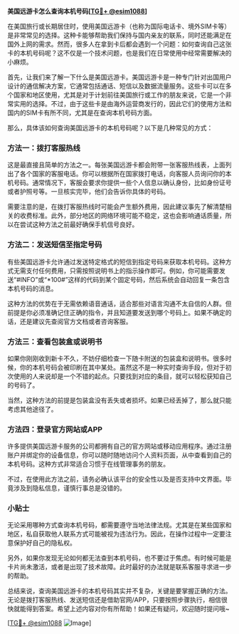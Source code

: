 **美国远游卡怎么查询本机号码[[TG💪+ @esim1088](https://t.me/s/esim1088)]**

在美国旅行或长期居住时，使用美国远游卡（也称为国际电话卡、境外SIM卡等）是非常常见的选择。这种卡能够帮助我们保持与国内亲友的联系，同时还能满足在国外上网的需求。然而，很多人在拿到卡后都会遇到一个问题：如何查询自己这张卡的本机号码呢？这不仅是一个技术问题，也是我们在日常使用中经常需要解决的小麻烦。

首先，让我们来了解一下什么是美国远游卡。美国远游卡是一种专门针对出国用户设计的通信解决方案，它通常包括通话、短信以及数据流量服务。这些卡可以在多个国家和地区使用，尤其是对于计划前往美国旅行或工作的朋友来说，它是一个非常实用的选择。不过，由于这些卡是由海外运营商发行的，因此它们的使用方法和国内的SIM卡有所不同，尤其是在查询本机号码方面。

那么，具体该如何查询美国远游卡的本机号码呢？以下是几种常见的方式：

### 方法一：拨打客服热线
这是最直接且简单的方法之一。每张美国远游卡都会附带一张客服热线表，上面列出了各个国家的客服电话。你可以根据所在国家拨打电话，向客服人员询问你的本机号码。通常情况下，客服会要求你提供一些个人信息以确认身份，比如身份证号或者护照号等。一旦核实完毕，他们会告诉你具体的号码。

需要注意的是，在拨打客服热线时可能会产生额外费用，因此建议事先了解清楚相关的收费标准。此外，部分地区的网络环境可能不稳定，这也会影响通话质量，所以在尝试这种方法之前最好确保手机信号良好。

### 方法二：发送短信至指定号码
有些美国远游卡允许通过发送特定格式的短信到指定号码来获取本机号码。这种方式无需支付任何费用，只需按照说明书上的指示操作即可。例如，你可能需要发送“#INFO”或“*100#”这样的代码到某个固定号码，然后系统会自动回复一条包含本机号码的消息。

这种方法的优势在于无需依赖语音通话，适合那些对语言沟通不太自信的人群。但前提是你必须准确记住正确的指令，并且知道要发送到哪个号码上。如果不确定的话，还是建议先查阅官方文档或者咨询客服。

### 方法三：查看包装盒或说明书
如果你刚刚收到新卡不久，不妨仔细检查一下随卡附送的包装盒和说明书。很多时候，你的本机号码会被印刷在其中某处。虽然这不是一种实时查询手段，但对于初次使用的人来说却是一个不错的起点。只要找到对应的条目，就可以轻松获知自己的号码了。

当然，这种方法的前提是包装盒没有丢失或者损坏。如果已经丢掉了，那么就只能考虑其他途径了。

### 方法四：登录官方网站或APP
许多提供美国远游卡服务的公司都拥有自己的官方网站或移动应用程序。通过注册账户并绑定你的设备信息，你可以随时随地访问个人资料页面，从中查看到自己的本机号码。这种方式非常适合习惯于在线管理事务的朋友。

不过，在使用此方法之前，请务必确认该平台的安全性以及是否支持中文界面。毕竟涉及到隐私信息，谨慎行事总是没错的。

### 小贴士
无论采用哪种方式查询本机号码，都需要遵守当地法律法规。尤其是在某些国家和地区，私自获取他人联系方式可能被视为违法行为。因此，在操作过程中一定要注意保护好自己的隐私权。

另外，如果你发现无论如何都无法查到本机号码，也不要过于焦虑。有时候可能是卡片尚未激活，或者是出现了技术故障。此时最好的办法就是联系客服寻求进一步的帮助。

总结来说，查询美国远游卡的本机号码其实并不复杂，关键是要掌握正确的方法。无论是拨打客服热线、发送短信还是借助官网/APP，只要按照步骤执行，相信很快就能得到答案。希望上述内容对你有所帮助！如果还有疑问，欢迎随时提问哦~

[[TG💪+ @esim1088](https://t.me/s/esim1088) ![Image](https://i.postimg.cc/4NQfJmqS/Snipaste-2025-05-13-00-14-12.png)]